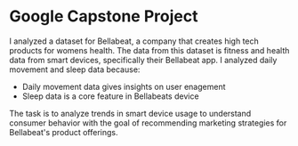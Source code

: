 # Google Capstone Project

I analyzed a dataset for Bellabeat, a company that creates high tech products for womens health. The data from this dataset is fitness and health data from smart devices, specifically their Bellabeat app. I analyzed daily movement and sleep data because:
- Daily movement data gives insights on user enagement
- Sleep data is a core feature in Bellabeats device

The task is to analyze trends in smart device usage to understand consumer behavior with the goal of recommending marketing strategies for Bellabeat's product offerings.


